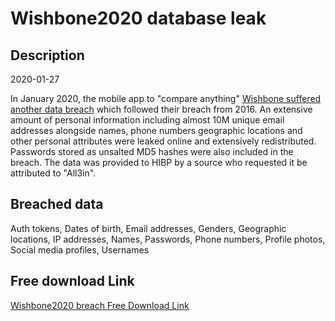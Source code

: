 # Wishbone2020 database leak

## Description

2020-01-27

In January 2020, the mobile app to &quot;compare anything&quot; <a href="https://www.infosecurity-magazine.com/news/wishbone-breach-40-million-records/" target="_blank" rel="noopener">Wishbone suffered another data breach</a> which followed their breach from 2016. An extensive amount of personal information including almost 10M unique email addresses alongside names, phone numbers geographic locations and other personal attributes were leaked online and extensively redistributed. Passwords stored as unsalted MD5 hashes were also included in the breach. The data was provided to HIBP by a source who requested it be attributed to &quot;All3in&quot;.

## Breached data

Auth tokens, Dates of birth, Email addresses, Genders, Geographic locations, IP addresses, Names, Passwords, Phone numbers, Profile photos, Social media profiles, Usernames

## Free download Link

[Wishbone2020 breach Free Download Link](https://tinyurl.com/2b2k277t)